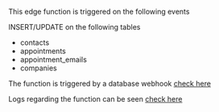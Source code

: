 This edge function is triggered on the following events

INSERT/UPDATE on the following tables

- contacts
- appointments
- appointment_emails
- companies

The function is triggered by a database webhook [check here](https://supabase.com/dashboard/project/frdznxvduztcsimohtsa/database/hooks)


Logs regarding the function can be seen [check here](https://supabase.com/dashboard/project/frdznxvduztcsimohtsa/functions/mailerlitesync/logs?ite=&its=)